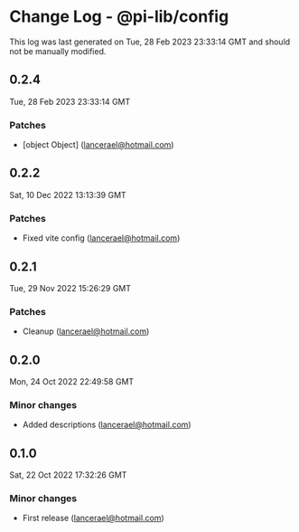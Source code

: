 # Change Log - @pi-lib/config

This log was last generated on Tue, 28 Feb 2023 23:33:14 GMT and should not be manually modified.

<!-- Start content -->

## 0.2.4

Tue, 28 Feb 2023 23:33:14 GMT

### Patches

- [object Object] (lancerael@hotmail.com)

## 0.2.2

Sat, 10 Dec 2022 13:13:39 GMT

### Patches

- Fixed vite config (lancerael@hotmail.com)

## 0.2.1

Tue, 29 Nov 2022 15:26:29 GMT

### Patches

- Cleanup (lancerael@hotmail.com)

## 0.2.0

Mon, 24 Oct 2022 22:49:58 GMT

### Minor changes

- Added descriptions (lancerael@hotmail.com)

## 0.1.0

Sat, 22 Oct 2022 17:32:26 GMT

### Minor changes

- First release (lancerael@hotmail.com)
